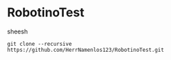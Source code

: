# RobotinoTest

sheesh

    git clone --recursive https://github.com/HerrNamenlos123/RobotinoTest.git
